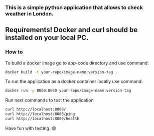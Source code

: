 ### This is a simple python application that allows to check weather in London.
**Requirements!**
Docker and curl should be installed on your local PC.
---

### How to
To build a docker image go to app-code directory and use command:
```bash
docker build -t your-repo/image-name:version-tag .
```
To run the application as a docker container locally use command:
```bash
docker run -p 8080:8080 your-repo/image-name:version-tag
```
Run next commands to test the application
```bash
curl http://localhost:8080/
curl http://localhost:8080/ping
curl http://localhost:8080/health
```
Have fun with testing. :smile:
